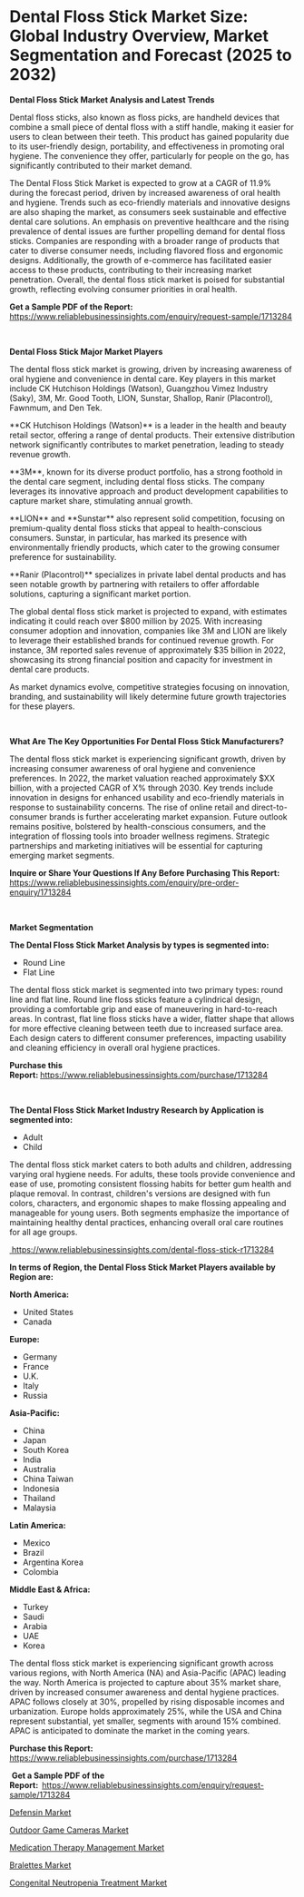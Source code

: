 <p><h1>Dental Floss Stick Market Size: Global Industry Overview, Market Segmentation and Forecast (2025 to 2032)</h1></p><p><strong>Dental Floss Stick Market Analysis and Latest Trends</strong></p>
<p><p>Dental floss sticks, also known as floss picks, are handheld devices that combine a small piece of dental floss with a stiff handle, making it easier for users to clean between their teeth. This product has gained popularity due to its user-friendly design, portability, and effectiveness in promoting oral hygiene. The convenience they offer, particularly for people on the go, has significantly contributed to their market demand.</p><p>The Dental Floss Stick Market is expected to grow at a CAGR of 11.9% during the forecast period, driven by increased awareness of oral health and hygiene. Trends such as eco-friendly materials and innovative designs are also shaping the market, as consumers seek sustainable and effective dental care solutions. An emphasis on preventive healthcare and the rising prevalence of dental issues are further propelling demand for dental floss sticks. Companies are responding with a broader range of products that cater to diverse consumer needs, including flavored floss and ergonomic designs. Additionally, the growth of e-commerce has facilitated easier access to these products, contributing to their increasing market penetration. Overall, the dental floss stick market is poised for substantial growth, reflecting evolving consumer priorities in oral health.</p></p>
<p><strong>Get a Sample PDF of the Report:&nbsp;</strong> <a href="https://www.reliablebusinessinsights.com/enquiry/request-sample/1713284?utm_campaign=1113&utm_medium=2&utm_source=Github&utm_content=ia&utm_term=05042025&utm_id=dental-floss-stick">https://www.reliablebusinessinsights.com/enquiry/request-sample/1713284</a></p>
<p>&nbsp;</p>
<p><strong>Dental Floss Stick Major Market Players</strong></p>
<p><p>The dental floss stick market is growing, driven by increasing awareness of oral hygiene and convenience in dental care. Key players in this market include CK Hutchison Holdings (Watson), Guangzhou Vimez Industry (Saky), 3M, Mr. Good Tooth, LION, Sunstar, Shallop, Ranir (Placontrol), Fawnmum, and Den Tek.</p><p>**CK Hutchison Holdings (Watson)** is a leader in the health and beauty retail sector, offering a range of dental products. Their extensive distribution network significantly contributes to market penetration, leading to steady revenue growth. </p><p>**3M**, known for its diverse product portfolio, has a strong foothold in the dental care segment, including dental floss sticks. The company leverages its innovative approach and product development capabilities to capture market share, stimulating annual growth.</p><p>**LION** and **Sunstar** also represent solid competition, focusing on premium-quality dental floss sticks that appeal to health-conscious consumers. Sunstar, in particular, has marked its presence with environmentally friendly products, which cater to the growing consumer preference for sustainability.</p><p>**Ranir (Placontrol)** specializes in private label dental products and has seen notable growth by partnering with retailers to offer affordable solutions, capturing a significant market portion.</p><p>The global dental floss stick market is projected to expand, with estimates indicating it could reach over $800 million by 2025. With increasing consumer adoption and innovation, companies like 3M and LION are likely to leverage their established brands for continued revenue growth. For instance, 3M reported sales revenue of approximately $35 billion in 2022, showcasing its strong financial position and capacity for investment in dental care products.</p><p>As market dynamics evolve, competitive strategies focusing on innovation, branding, and sustainability will likely determine future growth trajectories for these players.</p></p>
<p>&nbsp;</p>
<p><strong>What Are The Key Opportunities For Dental Floss Stick Manufacturers?</strong></p>
<p><p>The dental floss stick market is experiencing significant growth, driven by increasing consumer awareness of oral hygiene and convenience preferences. In 2022, the market valuation reached approximately $XX billion, with a projected CAGR of X% through 2030. Key trends include innovation in designs for enhanced usability and eco-friendly materials in response to sustainability concerns. The rise of online retail and direct-to-consumer brands is further accelerating market expansion. Future outlook remains positive, bolstered by health-conscious consumers, and the integration of flossing tools into broader wellness regimens. Strategic partnerships and marketing initiatives will be essential for capturing emerging market segments.</p></p>
<p><strong>Inquire or Share Your Questions If Any Before Purchasing This Report:</strong> <a href="https://www.reliablebusinessinsights.com/enquiry/pre-order-enquiry/1713284?utm_campaign=1113&utm_medium=2&utm_source=Github&utm_content=ia&utm_term=05042025&utm_id=dental-floss-stick">https://www.reliablebusinessinsights.com/enquiry/pre-order-enquiry/1713284</a></p>
<p>&nbsp;</p>
<p><strong>Market Segmentation</strong></p>
<p><strong>The Dental Floss Stick Market Analysis by types is segmented into:</strong></p>
<p><ul><li>Round Line</li><li>Flat Line</li></ul></p>
<p><p>The dental floss stick market is segmented into two primary types: round line and flat line. Round line floss sticks feature a cylindrical design, providing a comfortable grip and ease of maneuvering in hard-to-reach areas. In contrast, flat line floss sticks have a wider, flatter shape that allows for more effective cleaning between teeth due to increased surface area. Each design caters to different consumer preferences, impacting usability and cleaning efficiency in overall oral hygiene practices.</p></p>
<p><strong>Purchase this Report:&nbsp;</strong><a href="https://www.reliablebusinessinsights.com/purchase/1713284?utm_campaign=1113&utm_medium=2&utm_source=Github&utm_content=ia&utm_term=05042025&utm_id=dental-floss-stick">https://www.reliablebusinessinsights.com/purchase/1713284</a></p>
<p>&nbsp;</p>
<p><strong>The Dental Floss Stick Market Industry Research by Application is segmented into:</strong></p>
<p><ul><li>Adult</li><li>Child</li></ul></p>
<p><p>The dental floss stick market caters to both adults and children, addressing varying oral hygiene needs. For adults, these tools provide convenience and ease of use, promoting consistent flossing habits for better gum health and plaque removal. In contrast, children's versions are designed with fun colors, characters, and ergonomic shapes to make flossing appealing and manageable for young users. Both segments emphasize the importance of maintaining healthy dental practices, enhancing overall oral care routines for all age groups.</p></p>
<p><a href="https://www.reliablebusinessinsights.com/dental-floss-stick-r1713284?utm_campaign=1113&utm_medium=2&utm_source=Github&utm_content=ia&utm_term=05042025&utm_id=dental-floss-stick">&nbsp;https://www.reliablebusinessinsights.com/dental-floss-stick-r1713284</a></p>
<p><strong>In terms of Region, the Dental Floss Stick Market Players available by Region are:</strong></p>
<p>
    <p> <strong> North America: </strong>
        <ul>
            <li>United States</li>
            <li>Canada</li>
        </ul>
        </p> 
    <p> <strong> Europe: </strong>
        <ul>
            <li>Germany</li>
            <li>France</li>
            <li>U.K.</li>
            <li>Italy</li>
            <li>Russia</li>
        </ul>
        </p> 
    <p> <strong> Asia-Pacific: </strong>
        <ul>
            <li>China</li>
            <li>Japan</li>
            <li>South Korea</li>
            <li>India</li>
            <li>Australia</li>
            <li>China Taiwan</li>
            <li>Indonesia</li>
            <li>Thailand</li>
            <li>Malaysia</li>
        </ul>
        </p> 
    <p> <strong> Latin America: </strong>
        <ul>
            <li>Mexico</li>
            <li>Brazil</li>
            <li>Argentina Korea</li>
            <li>Colombia</li>
        </ul>
        </p> 
    <p> <strong> Middle East & Africa: </strong>
        <ul>
            <li>Turkey</li>
            <li>Saudi</li>
            <li>Arabia</li>
            <li>UAE</li>
            <li>Korea</li>
        </ul>
    </p>
    </p>
<p><p>The dental floss stick market is experiencing significant growth across various regions, with North America (NA) and Asia-Pacific (APAC) leading the way. North America is projected to capture about 35% market share, driven by increased consumer awareness and dental hygiene practices. APAC follows closely at 30%, propelled by rising disposable incomes and urbanization. Europe holds approximately 25%, while the USA and China represent substantial, yet smaller, segments with around 15% combined. APAC is anticipated to dominate the market in the coming years.</p></p>
<p><strong>Purchase this Report: </strong><a href="https://www.reliablebusinessinsights.com/purchase/1713284?utm_campaign=1113&utm_medium=2&utm_source=Github&utm_content=ia&utm_term=05042025&utm_id=dental-floss-stick">https://www.reliablebusinessinsights.com/purchase/1713284</a></p>
<p>&nbsp;<strong>Get a Sample PDF of the Report:&nbsp;&nbsp;</strong><a href="https://www.reliablebusinessinsights.com/enquiry/request-sample/1713284?utm_campaign=1113&utm_medium=2&utm_source=Github&utm_content=ia&utm_term=05042025&utm_id=dental-floss-stick">https://www.reliablebusinessinsights.com/enquiry/request-sample/1713284</a></p>
<p><strong></strong></p>
<p><p><a href="https://www.linkedin.com/pulse/key-drivers-defensin-market-how-its-growing-124-cagr-from-cxzte?utm_campaign=1113&utm_medium=2&utm_source=Github&utm_content=ia&utm_term=05042025&utm_id=dental-floss-stick">Defensin Market</a></p><p><a href="https://github.com/edderkoliso1/Market-Research-Report-List-1/blob/main/outdoor-game-cameras-market.md?utm_campaign=1113&utm_medium=2&utm_source=Github&utm_content=ia&utm_term=05042025&utm_id=dental-floss-stick">Outdoor Game Cameras Market</a></p><p><a href="https://www.linkedin.com/pulse/strategic-insights-medication-therapy-management-market-yvz1e?utm_campaign=1113&utm_medium=2&utm_source=Github&utm_content=ia&utm_term=05042025&utm_id=dental-floss-stick">Medication Therapy Management Market</a></p><p><a href="https://github.com/sarialahipff/Market-Research-Report-List-1/blob/main/bralettes-market.md?utm_campaign=1113&utm_medium=2&utm_source=Github&utm_content=ia&utm_term=05042025&utm_id=dental-floss-stick">Bralettes Market</a></p><p><a href="https://www.linkedin.com/pulse/trends-global-congenital-neutropenia-treatment-market-a808e?utm_campaign=1113&utm_medium=2&utm_source=Github&utm_content=ia&utm_term=05042025&utm_id=dental-floss-stick">Congenital Neutropenia Treatment Market</a></p></p>